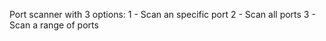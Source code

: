 Port scanner with 3 options:
1 - Scan an specific port
2 - Scan all ports
3 - Scan a range of ports
